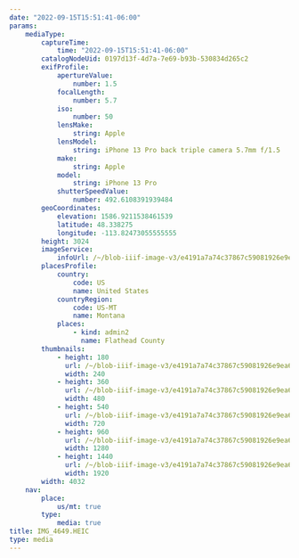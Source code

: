 ```yaml
---
date: "2022-09-15T15:51:41-06:00"
params:
    mediaType:
        captureTime:
            time: "2022-09-15T15:51:41-06:00"
        catalogNodeUid: 0197d13f-4d7a-7e69-b93b-530834d265c2
        exifProfile:
            apertureValue:
                number: 1.5
            focalLength:
                number: 5.7
            iso:
                number: 50
            lensMake:
                string: Apple
            lensModel:
                string: iPhone 13 Pro back triple camera 5.7mm f/1.5
            make:
                string: Apple
            model:
                string: iPhone 13 Pro
            shutterSpeedValue:
                number: 492.6108391939484
        geoCoordinates:
            elevation: 1586.9211538461539
            latitude: 48.338275
            longitude: -113.82473055555555
        height: 3024
        imageService:
            infoUrl: /~/blob-iiif-image-v3/e4191a7a74c37867c59081926e9ea6e37d629c2151ad197ea15f3442a587a205/info.json
        placesProfile:
            country:
                code: US
                name: United States
            countryRegion:
                code: US-MT
                name: Montana
            places:
                - kind: admin2
                  name: Flathead County
        thumbnails:
            - height: 180
              url: /~/blob-iiif-image-v3/e4191a7a74c37867c59081926e9ea6e37d629c2151ad197ea15f3442a587a205/full/240%2C180/0/default.jpg
              width: 240
            - height: 360
              url: /~/blob-iiif-image-v3/e4191a7a74c37867c59081926e9ea6e37d629c2151ad197ea15f3442a587a205/full/480%2C360/0/default.jpg
              width: 480
            - height: 540
              url: /~/blob-iiif-image-v3/e4191a7a74c37867c59081926e9ea6e37d629c2151ad197ea15f3442a587a205/full/720%2C540/0/default.jpg
              width: 720
            - height: 960
              url: /~/blob-iiif-image-v3/e4191a7a74c37867c59081926e9ea6e37d629c2151ad197ea15f3442a587a205/full/1280%2C960/0/default.jpg
              width: 1280
            - height: 1440
              url: /~/blob-iiif-image-v3/e4191a7a74c37867c59081926e9ea6e37d629c2151ad197ea15f3442a587a205/full/1920%2C1440/0/default.jpg
              width: 1920
        width: 4032
    nav:
        place:
            us/mt: true
        type:
            media: true
title: IMG_4649.HEIC
type: media
---
```

